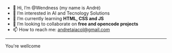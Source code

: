 - 👋 Hi, I’m @Wendness (my name is André)
- 👀 I’m interested in AI and Tecnology Solutions
- 🌱 I’m currently learning <b>HTML, CSS and JS</b>
- 💞️ I’m looking to collaborate on <b>free and opencode projects</b>
- 📫 How to reach me: andretaiacol@gmail.com
<hr>

You're wellcome 

<!---
Wendness/Wendness is a ✨ special ✨ repository because its `README.md` (this file) appears on your GitHub profile.
You can click the Preview link to take a look at your changes.
--->
